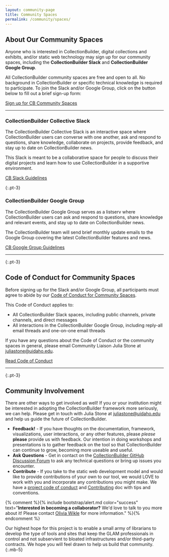 ```yaml
---
layout: community-page
title: Community Spaces
permalink: /community/spaces/
---
```


## About Our Community Spaces

Anyone who is interested in CollectionBuilder, digital collections and exhibits, and/or static web technology may sign up for our community spaces, including the **CollectionBuilder Slack** and **CollectionBuilder Google Group**. 

All CollectionBuilder community spaces are free and open to all. No background in CollectionBuilder or specific technical knowledge is required to participate. To join the Slack and/or Google Group, click on the button below to fill out a brief sign-up form:

<div class="text-left">
    <a href="https://forms.gle/GVb7STSWyq2tto3NA" target="_blank" class="btn btn-info btn-lg mb-4 mx-1">Sign up for CB Community Spaces</a>
</div>

<hr>

### CollectionBuilder Collective Slack

The CollectionBuilder Collective Slack is an interactive space where CollectionBuilder users can converse with one another, ask and respond to questions, share knowledge, collaborate on projects, provide feedback, and stay up to date on CollectionBuilder news. 

This Slack is meant to be a collaborative space for people to discuss their digital projects and learn how to use CollectionBuilder in a supportive environment.

<div class="text-left">
    <a href="{{ '/community/slack-guidelines/' | relative_url }}" target="_blank" class="btn btn-dark btn-lg mb-4 mx-1">CB Slack Guidelines</a>
</div>

{:.pt-3}
### CollectionBuilder Google Group

The CollectionBuilder Google Group serves as a listserv where CollectionBuilder users can ask and respond to questions, share knowledge and relevant events, and stay up to date on CollectionBuilder news. 

The CollectionBuilder team will send brief monthly update emails to the Google Group covering the latest CollectionBuilder features and news.

<div class="text-left">
    <a href="{{ '/community/google-group-guidelines/' | relative_url }}" target="_blank" class="btn btn-dark btn-lg mb-4 mx-1">CB Google Group Guidelines</a>
</div>

<hr>

{:.pt-3}
## Code of Conduct for Community Spaces

Before signing up for the Slack and/or Google Group, all participants must agree to abide by our [Code of Conduct for Community Spaces](/community/code-of-conduct/).

This Code of Conduct applies to: 
- All CollectionBuilder Slack spaces, including public channels, private channels, and direct messages
- All interactions in the CollectionBuilder Google Group, including reply-all email threads and one-on-one email threads

If you have any questions about the Code of Conduct or the community spaces in general, please email Community Liaison Julia Stone at [juliastone@uidaho.edu](mailto:juliastone@uidaho.edu).

<div class="text-left">
    <a href="{{ '/community/code-of-conduct/' | relative_url }}" target="_blank" class="btn btn-info btn-lg mb-4 mx-1">Read Code of Conduct</a>
</div>

<hr>

{:.pt-3}
## Community Involvement

There are other ways to get involved as well! If you or your institution might be interested in adopting the CollectionBuilder framework more seriously, we can help. Please get in touch with Julia Stone at [juliastone@uidaho.edu](mailto:juliastone@uidaho.edu) and help us guide the future of CollectionBuilder.

- **Feedback!** - If you have thoughts on the documentation, framework, visualizations, user interactions, or any other features, please *please* **please** provide us with feedback. Our intention in doing workshops and presentations is to gather feedback on the tool so that CollectionBuilder can continue to grow, becoming more useable and useful.
- **Ask Questions** - Get in contact on the [CollectionBuilder GitHub Discussion Forum](https://github.com/CollectionBuilder/collectionbuilder.github.io/discussions) to ask any technical questions or bring up issues you encounter.
- **Contribute** - If you take to the static web development model and would like to provide contributions of your own to our tool, we would LOVE to work with you and incorporate any contributions you might make. We have a [project code of conduct](https://github.com/CollectionBuilder/collectionbuilder.github.io/blob/main/CODE_OF_CONDUCT.md) and [Contributing](https://github.com/CollectionBuilder/collectionbuilder.github.io/blob/main/CONTRIBUTING.md) doc with tips and conventions.

{% comment %}{% include bootstrap/alert.md color="success" text="**Interested in becoming a collaborator?** We'd love to talk to you more about it! Please contact [Olivia Wikle](mailto:omwikle@iastate.edu) for more information." %}{% endcomment %}

Our highest hope for this project is to enable a small army of librarians to develop the type of tools and sites that keep the GLAM professionals in control and not subservient to bloated infrastructures and/or third-party contracts. We hope you will feel drawn to help us build that community. 
{:.mb-5}